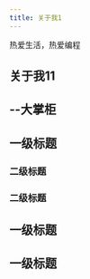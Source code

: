 ```yaml
---
title: 关于我1
---
```

热爱生活，热爱编程

## 关于我11

## 			--大掌柜
## 			一级标题
###         二级标题 			
### 			二级标题
## 			一级标题
## 			一级标题 		

